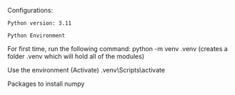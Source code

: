Configurations:

    Python version: 3.11

    Python Environment

For first time, run the following command:
    python -m venv .venv
    (creates a folder .venv which will hold all of the modules)

Use the environment (Activate)
    .venv\Scripts\activate

Packages to install
    numpy